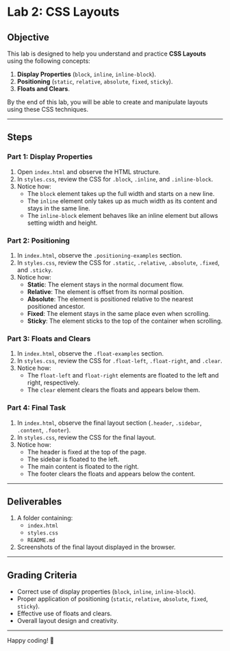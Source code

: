 # Lab 2: CSS Layouts

## Objective
This lab is designed to help you understand and practice **CSS Layouts** using the following concepts:
1. **Display Properties** (`block`, `inline`, `inline-block`).
2. **Positioning** (`static`, `relative`, `absolute`, `fixed`, `sticky`).
3. **Floats and Clears**.

By the end of this lab, you will be able to create and manipulate layouts using these CSS techniques.

---

## Steps

### Part 1: Display Properties
1. Open `index.html` and observe the HTML structure.
2. In `styles.css`, review the CSS for `.block`, `.inline`, and `.inline-block`.
3. Notice how:
   - The `block` element takes up the full width and starts on a new line.
   - The `inline` element only takes up as much width as its content and stays in the same line.
   - The `inline-block` element behaves like an inline element but allows setting width and height.

### Part 2: Positioning
1. In `index.html`, observe the `.positioning-examples` section.
2. In `styles.css`, review the CSS for `.static`, `.relative`, `.absolute`, `.fixed`, and `.sticky`.
3. Notice how:
   - **Static**: The element stays in the normal document flow.
   - **Relative**: The element is offset from its normal position.
   - **Absolute**: The element is positioned relative to the nearest positioned ancestor.
   - **Fixed**: The element stays in the same place even when scrolling.
   - **Sticky**: The element sticks to the top of the container when scrolling.

### Part 3: Floats and Clears
1. In `index.html`, observe the `.float-examples` section.
2. In `styles.css`, review the CSS for `.float-left`, `.float-right`, and `.clear`.
3. Notice how:
   - The `float-left` and `float-right` elements are floated to the left and right, respectively.
   - The `clear` element clears the floats and appears below them.

### Part 4: Final Task
1. In `index.html`, observe the final layout section (`.header`, `.sidebar`, `.content`, `.footer`).
2. In `styles.css`, review the CSS for the final layout.
3. Notice how:
   - The header is fixed at the top of the page.
   - The sidebar is floated to the left.
   - The main content is floated to the right.
   - The footer clears the floats and appears below the content.

---

## Deliverables
1. A folder containing:
   - `index.html`
   - `styles.css`
   - `README.md`
2. Screenshots of the final layout displayed in the browser.

---

## Grading Criteria
- Correct use of display properties (`block`, `inline`, `inline-block`).
- Proper application of positioning (`static`, `relative`, `absolute`, `fixed`, `sticky`).
- Effective use of floats and clears.
- Overall layout design and creativity.

---

Happy coding! 🚀